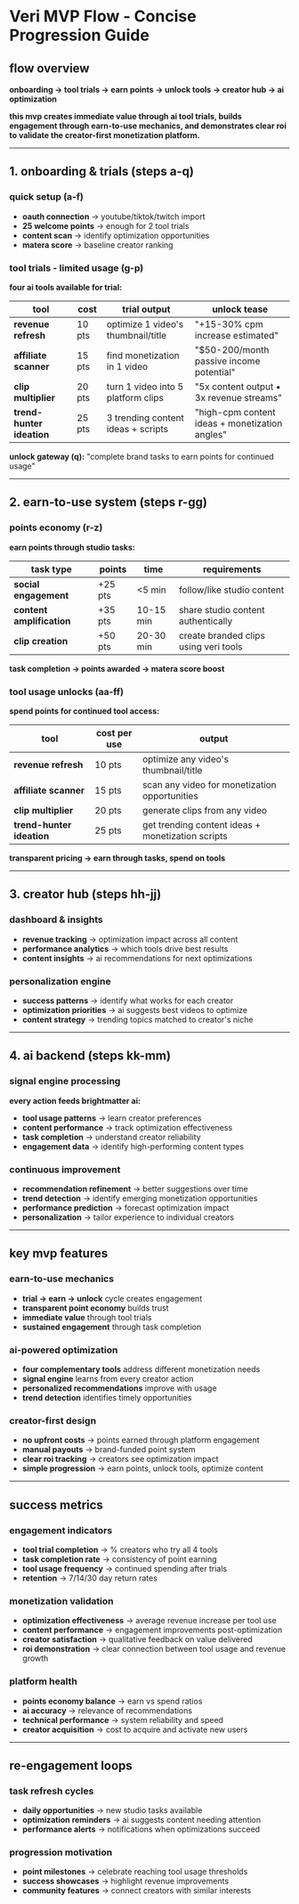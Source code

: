 # Veri MVP Flow - Concise Progression Guide

## **flow overview**

**onboarding → tool trials → earn points → unlock tools → creator hub → ai optimization**

**this mvp creates immediate value through ai tool trials, builds engagement through earn-to-use mechanics, and demonstrates clear roi to validate the creator-first monetization platform.**

---

## **1. onboarding & trials (steps a-q)**

### **quick setup (a-f)**

- **oauth connection** → youtube/tiktok/twitch import
- **25 welcome points** → enough for 2 tool trials
- **content scan** → identify optimization opportunities
- **matera score** → baseline creator ranking

### **tool trials - limited usage (g-p)**

**four ai tools available for trial:**

| **tool** | **cost** | **trial output** | **unlock tease** |
| --- | --- | --- | --- |
| **revenue refresh** | 10 pts | optimize 1 video's thumbnail/title | "+15-30% cpm increase estimated" |
| **affiliate scanner** | 15 pts | find monetization in 1 video | "$50-200/month passive income potential" |
| **clip multiplier** | 20 pts | turn 1 video into 5 platform clips | "5x content output • 3x revenue streams" |
| **trend-hunter ideation** | 25 pts | 3 trending content ideas + scripts | "high-cpm content ideas + monetization angles" |

**unlock gateway (q):** "complete brand tasks to earn points for continued usage"

---

## **2. earn-to-use system (steps r-gg)**

### **points economy (r-z)**

**earn points through studio tasks:**

| **task type** | **points** | **time** | **requirements** |
| --- | --- | --- | --- |
| **social engagement** | +25 pts | <5 min | follow/like studio content |
| **content amplification** | +35 pts | 10-15 min | share studio content authentically |
| **clip creation** | +50 pts | 20-30 min | create branded clips using veri tools |

**task completion → points awarded → matera score boost**

### **tool usage unlocks (aa-ff)**

**spend points for continued tool access:**

| **tool** | **cost per use** | **output** |
| --- | --- | --- |
| **revenue refresh** | 10 pts | optimize any video's thumbnail/title |
| **affiliate scanner** | 15 pts | scan any video for monetization opportunities |
| **clip multiplier** | 20 pts | generate clips from any video |
| **trend-hunter ideation** | 25 pts | get trending content ideas + monetization scripts |

**transparent pricing → earn through tasks, spend on tools**

---

## **3. creator hub (steps hh-jj)**

### **dashboard & insights**

- **revenue tracking** → optimization impact across all content
- **performance analytics** → which tools drive best results
- **content insights** → ai recommendations for next optimizations

### **personalization engine**

- **success patterns** → identify what works for each creator
- **optimization priorities** → ai suggests best videos to optimize
- **content strategy** → trending topics matched to creator's niche

---

## **4. ai backend (steps kk-mm)**

### **signal engine processing**

**every action feeds brightmatter ai:**

- **tool usage patterns** → learn creator preferences
- **content performance** → track optimization effectiveness
- **task completion** → understand creator reliability
- **engagement data** → identify high-performing content types

### **continuous improvement**

- **recommendation refinement** → better suggestions over time
- **trend detection** → identify emerging monetization opportunities
- **performance prediction** → forecast optimization impact
- **personalization** → tailor experience to individual creators

---

## **key mvp features**

### **earn-to-use mechanics**

- **trial → earn → unlock** cycle creates engagement
- **transparent point economy** builds trust
- **immediate value** through tool trials
- **sustained engagement** through task completion

### **ai-powered optimization**

- **four complementary tools** address different monetization needs
- **signal engine** learns from every creator action
- **personalized recommendations** improve with usage
- **trend detection** identifies timely opportunities

### **creator-first design**

- **no upfront costs** → points earned through platform engagement
- **manual payouts** → brand-funded point system
- **clear roi tracking** → creators see optimization impact
- **simple progression** → earn points, unlock tools, optimize content

---

## **success metrics**

### **engagement indicators**

- **tool trial completion** → % creators who try all 4 tools
- **task completion rate** → consistency of point earning
- **tool usage frequency** → continued spending after trials
- **retention** → 7/14/30 day return rates

### **monetization validation**

- **optimization effectiveness** → average revenue increase per tool use
- **content performance** → engagement improvements post-optimization
- **creator satisfaction** → qualitative feedback on value delivered
- **roi demonstration** → clear connection between tool usage and revenue growth

### **platform health**

- **points economy balance** → earn vs spend ratios
- **ai accuracy** → relevance of recommendations
- **technical performance** → system reliability and speed
- **creator acquisition** → cost to acquire and activate new users

---

## **re-engagement loops**

### **task refresh cycles**

- **daily opportunities** → new studio tasks available
- **optimization reminders** → ai suggests content needing attention
- **performance alerts** → notifications when optimizations succeed

### **progression motivation**

- **point milestones** → celebrate reaching tool usage thresholds
- **success showcases** → highlight revenue improvements
- **community features** → connect creators with similar interests